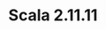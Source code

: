---
title: Scala 2.11.11
start: 18 April 2017
layout: downloadpage
release_version: 2.11.11
release_date: "April 18, 2017"
show_resources: "true"
permalink: /download/2.11.11.html
requirements: "This Scala software distribution can be installed on any Unix-like or Windows system. It requires the Java runtime version 1.6 or later, which can be downloaded <a href='http://www.java.com/'>here</a>."
resources: [
  ["-main-unixsys", "scala-2.11.11.tgz", "https://downloads.lightbend.com/scala/2.11.11/scala-2.11.11.tgz", "Mac OS X, Unix, Cygwin", "27.74M"],
  ["-main-windows", "scala-2.11.11.msi", "https://downloads.lightbend.com/scala/2.11.11/scala-2.11.11.msi", "Windows (msi installer)", "110.04M"],
  ["-non-main-sys", "scala-2.11.11.zip", "https://downloads.lightbend.com/scala/2.11.11/scala-2.11.11.zip", "Windows", "27.79M"],
  ["-non-main-sys", "scala-2.11.11.deb", "https://downloads.lightbend.com/scala/2.11.11/scala-2.11.11.deb", "Debian", "76.61M"],
  ["-non-main-sys", "scala-2.11.11.rpm", "https://downloads.lightbend.com/scala/2.11.11/scala-2.11.11.rpm", "RPM package", "108.81M"],
  ["-non-main-sys", "scala-docs-2.11.11.txz", "https://downloads.lightbend.com/scala/2.11.11/scala-docs-2.11.11.txz", "API docs", "46.35M"],
  ["-non-main-sys", "scala-docs-2.11.11.zip", "https://downloads.lightbend.com/scala/2.11.11/scala-docs-2.11.11.zip", "API docs", "84.49M"],
  ["-non-main-sys", "scala-sources-2.11.11.tar.gz", "https://github.com/scala/scala/archive/v2.11.11.tar.gz", "Sources", ""]
]
---